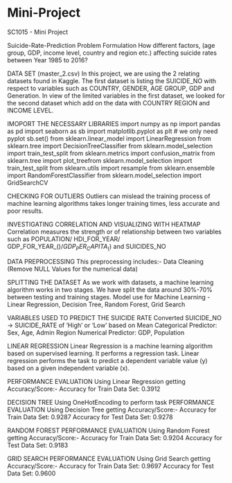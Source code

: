 # Mini-Project
SC1015 - Mini Project

Suicide-Rate-Prediction
Problem Formulation
How different factors, (age group, GDP, income level, country and region etc.)  affecting suicide rates between Year 1985 to 2016?


DATA SET (master_2.csv)
In this project, we are using the 2 relating datasets found in Kaggle.
The first dataset is listing the SUICIDE_NO with respect to variables such as COUNTRY, GENDER, AGE GROUP, GDP and Generation.
In view of the limited variables in the first dataset, we looked for the second dataset which add on the data with COUNTRY REGION and INCOME LEVEL.


IMOPORT THE NECESSARY LIBRARIES
import numpy as np
import pandas as pd
import seaborn as sb
import matplotlib.pyplot as plt # we only need pyplot
sb.set()
from sklearn.linear_model import LinearRegression
from sklearn.tree import DecisionTreeClassifier
from sklearn.model_selection import train_test_split
from sklearn.metrics import confusion_matrix
from sklearn.tree import plot_treefrom sklearn.model_selection import train_test_split
from sklearn.utils import resample
from sklearn.ensemble import RandomForestClassifier
from sklearn.model_selection import GridSearchCV

CHECKING FOR OUTLIERS
Outliers can mislead the training process of machine learning algorithms takes longer training times, less accurate and poor results.

INVESTIGATING CORRELATION AND VISUALIZING WITH HEATMAP
Correlation measures the strength or of relationship between two variables such as POPULATION/ HDI_FOR_YEAR/ GDP_FOR_YEAR_($)/ GDP_PER_CAPITA_($) and SUICIDES_NO

DATA PREPROCESSING
This preprocessing includes:- Data Cleaning (Remove NULL Values for the numerical data)

SPLITTING THE DATASET
As we work with datasets, a machine learning algorithm works in two stages. We have split the data around 30%-70% between testing and training stages.
Model use for Machine Learning - Linear Regression, Decision Tree, Random Forest, Grid Search

VARIABLES USED TO PREDICT THE SUICIDE RATE
Converted SUICIDE_NO → SUICIDE_RATE of ‘High’ or ‘Low’ based on Mean
Categorical Predictor: Sex, Age, Admin Region
Numerical Predictor: GDP, Population

LINEAR REGRESSION
Linear Regression is a machine learning algorithm based on supervised learning. It performs a regression task. Linear regression performs the task to predict a dependent variable value (y) based on a given independent variable (x).

PERFORMANCE EVALUATION
Using Linear Regression getting Accuracy/Score:-
Accuracy for Train Data Set: 0.3912

DECISION TREE 
Using OneHotEncoding to perform task
PERFORMANCE EVALUATION
Using Decision Tree getting Accuracy/Score:-
Accuracy for Train Data Set: 0.9287
Accuracy for Test Data Set: 0.9278

RANDOM FOREST
PERFORMANCE EVALUATION
Using Random Forest getting Accuracy/Score:-
Accuracy for Train Data Set: 0.9204
Accuracy for Test Data Set: 0.9183

GRID SEARCH
PERFORMANCE EVALUATION
Using Grid Search getting Accuracy/Score:-
Accuracy for Train Data Set: 0.9697
Accuracy for Test Data Set: 0.9600
